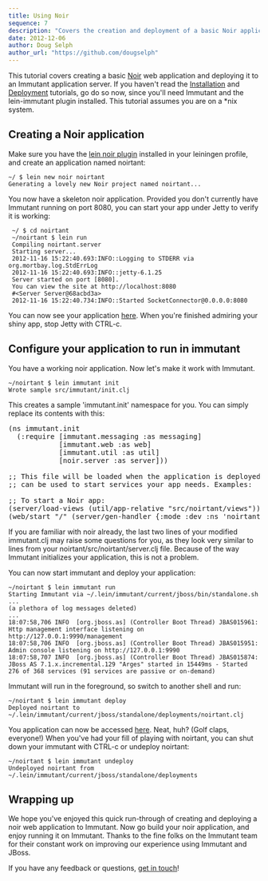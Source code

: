 ```yaml
---
title: Using Noir
sequence: 7
description: "Covers the creation and deployment of a basic Noir application"
date: 2012-12-06
author: Doug Selph
author_url: "https://github.com/dougselph"
---
```


This tutorial covers creating a basic [Noir] web application and deploying it 
to an Immutant application server. If you haven't read the [Installation][installing] and 
[Deployment][deployment] tutorials, go do so now, since you'll need Immutant 
and the lein-immutant plugin installed. This tutorial assumes you are on 
a *nix system.

## Creating a Noir application

Make sure you have the [lein noir plugin][lein-noir] installed in your leiningen profile,
and create an application named noirtant:

    ~/ $ lein new noir noirtant
    Generating a lovely new Noir project named noirtant...

You now have a skeleton noir application. Provided you don't currently have Immutant 
running on port 8080, you can start your app under Jetty to verify it is working:

     ~/ $ cd noirtant
     ~/noirtant $ lein run
     Compiling noirtant.server
     Starting server...
     2012-11-16 15:22:40.693:INFO::Logging to STDERR via org.mortbay.log.StdErrLog
     2012-11-16 15:22:40.693:INFO::jetty-6.1.25
     Server started on port [8080].
     You can view the site at http://localhost:8080
     #<Server Server@68acbd3a>
     2012-11-16 15:22:40.734:INFO::Started SocketConnector@0.0.0.0:8080

You can now see your application [here][noirtant]. When you're finished admiring your 
shiny app, stop Jetty with CTRL-c.

## Configure your application to run in immutant

You have a working noir application. Now let's make it work with Immutant.

    ~/noirtant $ lein immutant init
    Wrote sample src/immutant/init.clj

This creates a sample 'immutant.init' namespace for you. You can
simply replace its contents with this:

<pre class="syntax clojure">(ns immutant.init
  (:require [immutant.messaging :as messaging]
            [immutant.web :as web]
            [immutant.util :as util]
            [noir.server :as server]))

;; This file will be loaded when the application is deployed to Immutant, and
;; can be used to start services your app needs. Examples:

;; To start a Noir app:
(server/load-views (util/app-relative "src/noirtant/views"))
(web/start "/" (server/gen-handler {:mode :dev :ns 'noirtant}))
</pre>

If you are familiar with noir already, the last two lines of your modified immutant.clj 
may raise some questions for you, as they look very similar to lines from your 
noirtant/src/noirtant/server.clj file. Because of the way Immutant initializes your 
application, this is not a problem. 

You can now start immutant and deploy your application:

    ~/noirtant $ lein immutant run
    Starting Immutant via ~/.lein/immutant/current/jboss/bin/standalone.sh
    ... 
    (a plethora of log messages deleted)
    ...
    18:07:58,706 INFO  [org.jboss.as] (Controller Boot Thread) JBAS015961: Http management interface listening on http://127.0.0.1:9990/management
    18:07:58,706 INFO  [org.jboss.as] (Controller Boot Thread) JBAS015951: Admin console listening on http://127.0.0.1:9990
    18:07:58,707 INFO  [org.jboss.as] (Controller Boot Thread) JBAS015874: JBoss AS 7.1.x.incremental.129 "Arges" started in 15449ms - Started 276 of 368 services (91 services are passive or on-demand)
    
Immutant will run in the foreground, so switch to another shell and run:

    ~/noirtant $ lein immutant deploy
    Deployed noirtant to ~/.lein/immutant/current/jboss/standalone/deployments/noirtant.clj

You application can now be accessed [here][noirtant-deployed]. Neat, huh? (Golf claps, 
everyone!) When you've had your fill of playing with noirtant, you can shut down your 
immutant with CTRL-c or undeploy noirtant:

    ~/noirtant $ lein immutant undeploy
    Undeployed noirtant from ~/.lein/immutant/current/jboss/standalone/deployments

## Wrapping up

We hope you've enjoyed this quick run-through of creating and deploying a noir 
web application to Immutant. Now go build your noir application, and enjoy running 
it on Immutant. Thanks to the fine folks on the Immutant team for their constant 
work on improving our experience using Immutant and JBoss.

If you have any feedback or questions, [get in touch]! 

[Noir]: https://github.com/noir-clojure/noir
[installing]: ../installation/
[deployment]: ../deploying/
[lein-noir]: https://github.com/ibdknox/lein-noir
[noirtant]: http://localhost:8080/
[noirtant-deployed]: http://localhost:8080/noirtant
[get in touch]: /community







